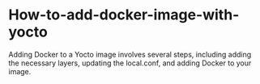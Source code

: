 # How-to-add-docker-image-with-yocto
Adding Docker to a Yocto image involves several steps, including adding the necessary layers, updating the local.conf, and adding Docker to your image.
